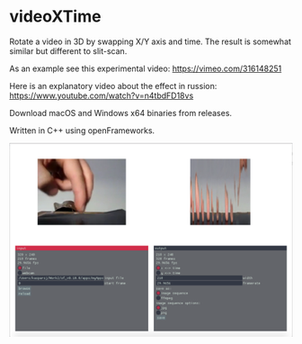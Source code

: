 # videoXTime
Rotate a video in 3D by swapping X/Y axis and time. The result is somewhat similar but different to slit-scan.

As an example see this experimental video: https://vimeo.com/316148251

Here is an explanatory video about the effect in russion: https://www.youtube.com/watch?v=n4tbdFD18vs

Download macOS and Windows x64 binaries from releases.

Written in C++ using openFrameworks.

![](screenshot.png)
